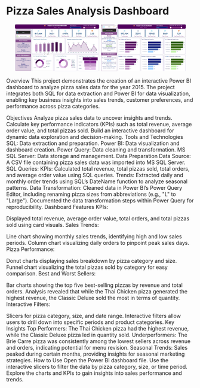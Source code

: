 # Pizza Sales Analysis Dashboard

<div align="center"> <img src="Home.png" alt="Dashboard Home Page Overview" width="45%" /> <img src="Best&worstSellers.png" alt="Dashboard Second Page Overview" width="45%" /> </div>

Overview
This project demonstrates the creation of an interactive Power BI dashboard to analyze pizza sales data for the year 2015. The project integrates both SQL for data extraction and Power BI for data visualization, enabling key business insights into sales trends, customer preferences, and performance across pizza categories.

Objectives
Analyze pizza sales data to uncover insights and trends.
Calculate key performance indicators (KPIs) such as total revenue, average order value, and total pizzas sold.
Build an interactive dashboard for dynamic data exploration and decision-making.
Tools and Technologies
SQL: Data extraction and preparation.
Power BI: Data visualization and dashboard creation.
Power Query: Data cleaning and transformation.
MS SQL Server: Data storage and management.
Data Preparation
Data Source:
A CSV file containing pizza sales data was imported into MS SQL Server.
SQL Queries:
KPIs: Calculated total revenue, total pizzas sold, total orders, and average order value using SQL queries.
Trends: Extracted daily and monthly order trends using SQL’s DateName function to analyze seasonal patterns.
Data Transformation:
Cleaned data in Power BI’s Power Query Editor, including renaming pizza sizes from abbreviations (e.g., "L" to "Large").
Documented the data transformation steps within Power Query for reproducibility.
Dashboard Features
KPIs:

Displayed total revenue, average order value, total orders, and total pizzas sold using card visuals.
Sales Trends:

Line chart showing monthly sales trends, identifying high and low sales periods.
Column chart visualizing daily orders to pinpoint peak sales days.
Pizza Performance:

Donut charts displaying sales breakdown by pizza category and size.
Funnel chart visualizing the total pizzas sold by category for easy comparison.
Best and Worst Sellers:

Bar charts showing the top five best-selling pizzas by revenue and total orders.
Analysis revealed that while the Thai Chicken pizza generated the highest revenue, the Classic Deluxe sold the most in terms of quantity.
Interactive Filters:

Slicers for pizza category, size, and date range.
Interactive filters allow users to drill down into specific periods and product categories.
Key Insights
Top Performers: The Thai Chicken pizza had the highest revenue, while the Classic Deluxe pizza led in quantity sold.
Underperformers: The Brie Carre pizza was consistently among the lowest sellers across revenue and orders, indicating potential for menu revision.
Seasonal Trends: Sales peaked during certain months, providing insights for seasonal marketing strategies.
How to Use
Open the Power BI dashboard file.
Use the interactive slicers to filter the data by pizza category, size, or time period.
Explore the charts and KPIs to gain insights into sales performance and trends.
